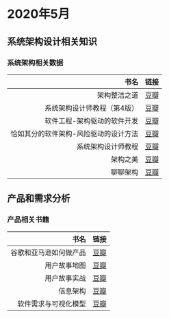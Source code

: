 # 2020年5月

## 系统架构设计相关知识

### 系统架构相关数据

| 书名 | 链接 |
| --------: | --------: |
| 架构整洁之道 | [豆瓣](https://book.douban.com/subject/30333919/) |
| 系统架构设计师教程（第4版） | [豆瓣](https://book.douban.com/subject/27127060/) |
| 软件工程-架构驱动的软件开发 | [豆瓣](https://book.douban.com/subject/27004940/) |
| 恰如其分的软件架构-风险驱动的设计方法 | [豆瓣](https://book.douban.com/subject/24872314/) |
| 系统架构设计师教程 | [豆瓣](https://book.douban.com/subject/3800720/) |
| 架构之美 | [豆瓣](https://book.douban.com/subject/5311566/) |
| 聊聊架构 | [豆瓣](https://book.douban.com/subject/27034443/) |

## 产品和需求分析

### 产品相关书籍

| 书名 | 链接 |
| --------: | --------: |
| 谷歌和亚马逊如何做产品 | [豆瓣](https://book.douban.com/subject/25879027/) |
| 用户故事地图 | [豆瓣](https://book.douban.com/subject/26760348/) |
| 用户故事实战 | [豆瓣](https://book.douban.com/subject/30455386/) |
| 信息架构 | [豆瓣](https://book.douban.com/subject/26809374/) |
| 软件需求与可视化模型 | [豆瓣](https://book.douban.com/subject/27112586/) |
